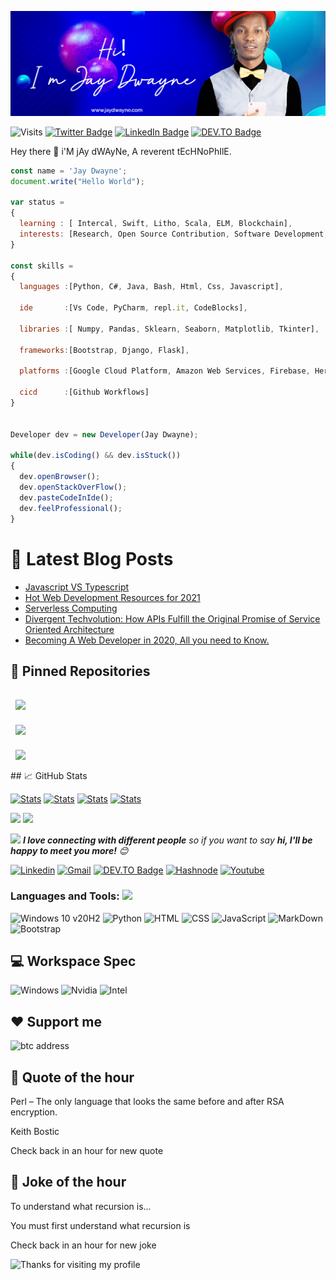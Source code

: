 [![Dwayne_'s GitHub Banner](./assets/banner.png)](https://jaydwayne.com/)

![Visits](http://estruyf-github.azurewebsites.net/api/VisitorHit?user=Envoy-VC&repo=Envoy-VC-visitors-badge&countColorcountColor&countColor=%237B1E7A)
[![Twitter Badge](https://img.shields.io/badge/Twitter-Profile-informational?style=flat&logo=twitter&logoColor=white&color=1CA2F1)](https://twitter.com/UncleJayDwayne)
[![LinkedIn Badge](https://img.shields.io/badge/LinkedIn-Profile-informational?style=flat&logo=linkedin&logoColor=white&color=0D76A8)](https://www.linkedin.com/in/jaydwayne/)
[![DEV.TO Badge](https://img.shields.io/badge/DEV.TO-%230A0A0A.svg?&style=for-the-badge&logo=dev-dot-to&logoColor=white)](https://dev.to/jaydwayne)

Hey there 👋 i'M jAy dWAyNe, A reverent tEcHNoPhIlE.

```js
const name = 'Jay Dwayne';
document.write("Hello World");

var status = 
{ 
  learning : [ Intercal, Swift, Litho, Scala, ELM, Blockchain],
  interests: [Research, Open Source Contribution, Software Development, Motion Graphics, Design, augmented reality. VR]
}

const skills = 
{
  languages :[Python, C#, Java, Bash, Html, Css, Javascript],
  
  ide       :[Vs Code, PyCharm, repl.it, CodeBlocks],
  
  libraries :[ Numpy, Pandas, Sklearn, Seaborn, Matplotlib, Tkinter],
  
  frameworks:[Bootstrap, Django, Flask],
  
  platforms :[Google Cloud Platform, Amazon Web Services, Firebase, Heroku, Vercel],
  
  cicd      :[Github Workflows]
}


Developer dev = new Developer(Jay Dwayne);

while(dev.isCoding() && dev.isStuck())  
{
  dev.openBrowser();
  dev.openStackOverFlow();
  dev.pasteCodeInIde();
  dev.feelProfessional();
}
```
# 📩 Latest Blog Posts

<!-- BLOG-POST-LIST:START -->
- [Javascript VS Typescript](https://www.linkedin.com/pulse/javascript-vs-typescript-why-you-should-learn-jay-dwayne/?lipi=urn%3Ali%3Apage%3Ad_flagship3_profile_view_base_featured%3BJLb6BszbTsWflChPg6JaYw%3D%3D&licu=urn%3Ali%3Acontrol%3Ad_flagship3_profile_view_base_featured-featured_item_detail_view)
- [Hot Web Development Resources for 2021](https://www.linkedin.com/pulse/web-development-2021-top-10-resources-you-need-jay-dwayne/?lipi=urn%3Ali%3Apage%3Ad_flagship3_profile_view_base_featured%3BJLb6BszbTsWflChPg6JaYw%3D%3D&licu=urn%3Ali%3Acontrol%3Ad_flagship3_profile_view_base_featured-featured_item_detail_view)
- [Serverless Computing](https://www.linkedin.com/pulse/matchless-power-serverless-cloud-native-front-end-backend-jay-dwayne/?lipi=urn%3Ali%3Apage%3Ad_flagship3_profile_view_base_featured%3BJLb6BszbTsWflChPg6JaYw%3D%3D&licu=urn%3Ali%3Acontrol%3Ad_flagship3_profile_view_base_featured-featured_item_detail_view)
- [Divergent Techvolution: How APIs Fulfill the Original Promise of Service Oriented Architecture](https://www.linkedin.com/pulse/divergent-techvolution-how-apis-fulfill-original-promise-jay-dwayne/?lipi=urn%3Ali%3Apage%3Ad_flagship3_profile_view_base_featured%3BJLb6BszbTsWflChPg6JaYw%3D%3D&licu=urn%3Ali%3Acontrol%3Ad_flagship3_profile_view_base_featured-featured_item_detail_view)
- [Becoming A Web Developer in 2020, All you need to Know.](https://www.linkedin.com/pulse/becoming-web-developer-2020-jay-dwayne/?lipi=urn%3Ali%3Apage%3Ad_flagship3_profile_view_base_featured%3BJLb6BszbTsWflChPg6JaYw%3D%3D&licu=urn%3Ali%3Acontrol%3Ad_flagship3_profile_view_base_featured-featured_item_detail_view)
<!-- BLOG-POST-LIST:END --> 

## 📌 Pinned Repositories

<a href="https://github.com/JayDwayne/Safaricom--mpesa-api-C-Sharp">
  <img align="center" style="margin:1rem 0.5rem" src="https://github-readme-stats.vercel.app/api/pin/?username=Envoy-VC&repo=Python-Scripts&title_color=ffffff&text_color=c9cacc&icon_color=4AB197&bg_color=1A2B34" />
</a>

<br>

<a href="https://github.com/JayDwayne/AntivirusCSharp">
  <img align="center" style="margin:0.5rem" src="https://github-readme-stats.vercel.app/api/pin/?username=Envoy-VC&repo=Learn-JavaScript&title_color=ffffff&text_color=c9cacc&icon_color=4AB197&bg_color=1A2B34" />
</a>

<br>
<a href="https://github.com/JayDwayne/Food-Or-Foe">
  <img align="center" style="margin:1rem 0.5rem" src="https://github-readme-stats.vercel.app/api/pin/?username=Envoy-VC&repo=Badges-for-GitHub&title_color=ffffff&text_color=c9cacc&icon_color=4AB197&bg_color=1A2B34" />
</a>

<br>
## 📈 GitHub Stats

<a href="https://github.com/Envoy-VC/Envoy-VC"><img src="./profile-summary-card-output/dracula/0-profile-details.svg" alt="Stats" align=center/></a>
<a href="https://github.com/Envoy-VC/Envoy-VC"><img src="./profile-summary-card-output/dracula/1-repos-per-language.svg" alt="Stats" align=center/></a>
<a href="https://github.com/Envoy-VC/Envoy-VC"><img src="./profile-summary-card-output/dracula/2-most-commit-language.svg" alt="Stats" align=center/></a>
<a href="https://github.com/Envoy-VC/Envoy-VC"><img src="./profile-summary-card-output/dracula/3-stats.svg" alt="Stats" align=center/></a>

<a href="https://wakatime.com"><img src="https://wakatime.com/share/@envoy/08947c0c-d7f7-4ef3-855b-b6687f44df6c.png" /></a>
<a href="https://wakatime.com"><img src="https://wakatime.com/share/@envoy/c6823c8e-c74a-47b0-bd13-005bc951e1f5.png" /></a>


<img src="https://media.giphy.com/media/LnQjpWaON8nhr21vNW/giphy.gif" width="40"> <em><b>I love connecting with different people</b> so if you want to say <b>hi, I'll be happy to meet you more!</b> :blush:</em>

<!-- Your badges -->
[![Linkedin](https://img.shields.io/badge/-Envoy_1084-blue?style=flat&logo=Linkedin&logoColor=white)](https://www.linkedin.com/in/jaydwayne)
[![Gmail](https://img.shields.io/badge/-envoy1084-c14438?style=flat&logo=Gmail&logoColor=white)](mailto:hello@jaydwayne.com)
[![DEV.TO Badge](https://img.shields.io/badge/DEV.TO-%230A0A0A.svg?&style=for-the-badge&logo=dev-dot-to&logoColor=white)](https://dev.to/jaydwayne)
[![Hashnode](https://img.shields.io/badge/Hashnode-2962FF?style=for-the-badge&logo=hashnode&logoColor=white)](https://jaydwayne.hashnode.dev/)
[![Youtube](https://img.shields.io/badge/YouTube-FF0000?style=for-the-badge&logo=youtube&logoColor=white)](https://www.youtube.com/jaydwayneshow)

### Languages and Tools: <img src="https://media.giphy.com/media/WUlplcMpOCEmTGBtBW/giphy.gif" width="30">

![Windows 10 v20H2](https://img.shields.io/badge/Windows-0078D6?style=for-the-badge&logo=windows&logoColor=white)
![Python](https://img.shields.io/badge/Python-3776AB?style=for-the-badge&logo=python&logoColor=white)
![HTML](https://img.shields.io/badge/HTML-239120?style=for-the-badge&logo=html5&logoColor=white)
![CSS](https://img.shields.io/badge/CSS-239120?&style=for-the-badge&logo=css3&logoColor=white)
![JavaScript](https://img.shields.io/badge/JavaScript-F7DF1E?style=for-the-badge&logo=javascript&logoColor=black)
![MarkDown](https://img.shields.io/badge/Markdown-000000?style=for-the-badge&logo=markdown&logoColor=white)
![Bootstrap](https://img.shields.io/badge/Bootstrap-563D7C?style=for-the-badge&logo=bootstrap&logoColor=white)

## 💻 Workspace Spec

![Windows](https://img.shields.io/badge/Windows-v_20H2-0078D6?style=for-the-badge&logo=windows&logoColor=white)
![Nvidia](https://img.shields.io/badge/NVIDIA-GTX1650-76B900?style=for-the-badge&logo=nvidia&logoColor=white)
![Intel](https://img.shields.io/badge/Intel-Core_i5_9th-0071C5?style=for-the-badge&logo=intel&logoColor=white)

## ❤ Support me
![btc address](https://img.shields.io/badge/BTC-bc1q832u7flm5uylpqq68ehrxwfqyfq9tgmln8pg9d-76B900?style=for-the-badge)

## 📣 Quote of the hour
<p>Perl – The only language that looks the same before and after RSA encryption.</p>

<p>Keith Bostic</p>

Check back in an hour for new quote

## 📣 Joke of the hour

<p>To understand what recursion is...</p>
<p>You must first understand what recursion is</p>


Check back in an hour for new joke


<img height="120" alt="Thanks for visiting my profile" width="100%" src="https://github.com/dibyendu415/dibyendu415/blob/master/marquee.svg" />
